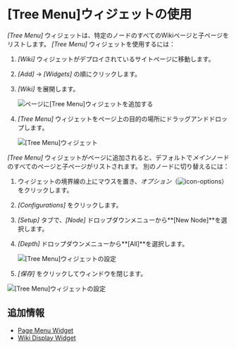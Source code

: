 # [Tree Menu]ウィジェットの使用

*[Tree Menu]* ウィジェットは、特定のノードのすべてのWikiページと子ページをリストします。 *[Tree Menu]* ウィジェットを使用するには：

1.  *[Wiki]* ウィジェットがデプロイされているサイトページに移動します。

2.  *[Add]* → *[Widgets]* の順にクリックします。

3.  *[Wiki]* を展開します。

    ![ページに[Tree Menu]ウィジェットを追加する](./using-the-tree-menu-widget/images/01.png)

4.  *[Tree Menu]* ウィジェットをページ上の目的の場所にドラッグアンドドロップします。

    ![[Tree Menu]ウィジェット](./using-the-tree-menu-widget/images/02.png)

*[Tree Menu]* ウィジェットがページに追加されると、デフォルトで*メイン*ノードのすべてのページと子ページがリストされます。 別のノードに切り替えるには：

1.  ウィジェットの境界線の上にマウスを置き、*オプション*（![icon-options](../../../images/icon-widget-options.png)）をクリックします。

2.  *[Configurations]* をクリックします。

3.  *[Setup]* タブで、*[Node]* ドロップダウンメニューから**[New Node]**を選択します。

4.  *[Depth]* ドロップダウンメニューから**[All]**を選択します。

    ![[Tree Menu]ウィジェットの設定](./using-the-tree-menu-widget/images/03.png)

5.  *[保存]* をクリックしてウィンドウを閉じます。

![[Tree Menu]ウィジェットの設定](./using-the-tree-menu-widget/images/04.png)

## 追加情報

  - [Page Menu Widget](./using-the-page-menu-widget.md)
  - [Wiki Display Widget](./using-the-wiki-display-widget.md)

